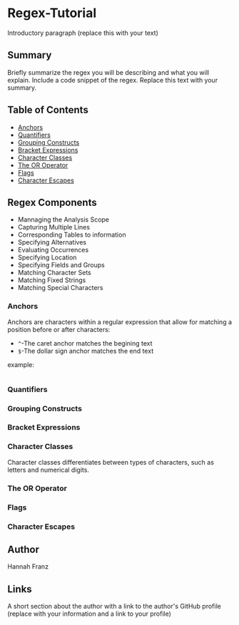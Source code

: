 # Regex-Tutorial

Introductory paragraph (replace this with your text)

## Summary

Briefly summarize the regex you will be describing and what you will explain. Include a code snippet of the regex. Replace this text with your summary.

## Table of Contents

- [Anchors](#anchors)
- [Quantifiers](#quantifiers)
- [Grouping Constructs](#grouping-constructs)
- [Bracket Expressions](#bracket-expressions)
- [Character Classes](#character-classes)
- [The OR Operator](#the-or-operator)
- [Flags](#flags)
- [Character Escapes](#character-escapes)

## Regex Components
- Mannaging the Analysis Scope
- Capturing Multiple Lines
- Corresponding Tables to information
- Specifying Alternatives
- Evaluating Occurrences
- Specifying Location
- Specifying Fields and Groups
- Matching Character Sets
- Matching Fixed Strings
- Matching Special Characters
### Anchors
Anchors are characters within a regular expression that allow for matching a position before or after characters:

- ```^```-The caret anchor matches the begining text
 - ```$```-The dollar sign anchor matches the end text

 example:
 ```

 ```
### Quantifiers

### Grouping Constructs

### Bracket Expressions

### Character Classes
Character classes differentiates between types of characters, such as letters and numerical digits.
### The OR Operator

### Flags

### Character Escapes

## Author
Hannah Franz

## Links

A short section about the author with a link to the author's GitHub profile (replace with your information and a link to your profile)
